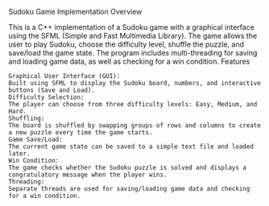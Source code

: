 Sudoku Game Implementation
Overview

This is a C++ implementation of a Sudoku game with a graphical interface using the SFML (Simple and Fast Multimedia Library). The game allows the user to play Sudoku, choose the difficulty level, shuffle the puzzle, and save/load the game state. The program includes multi-threading for saving and loading game data, as well as checking for a win condition.
Features

    Graphical User Interface (GUI): 
    Built using SFML to display the Sudoku board, numbers, and interactive buttons (Save and Load).
    Difficulty Selection: 
    The player can choose from three difficulty levels: Easy, Medium, and Hard.
    Shuffling: 
    The board is shuffled by swapping groups of rows and columns to create a new puzzle every time the game starts.
    Game Save/Load: 
    The current game state can be saved to a simple text file and loaded later.
    Win Condition: 
    The game checks whether the Sudoku puzzle is solved and displays a congratulatory message when the player wins.
    Threading: 
    Separate threads are used for saving/loading game data and checking for a win condition.
